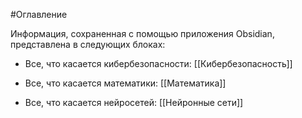 #Оглавление 

Информация, сохраненная с помощью приложения Obsidian, представлена в следующих блоках:

* Все, что касается кибербезопасности: [[Кибербезопасность]]

* Все, что касается математики: [[Математика]]

* Все, что касается нейросетей: [[Нейронные сети]]
